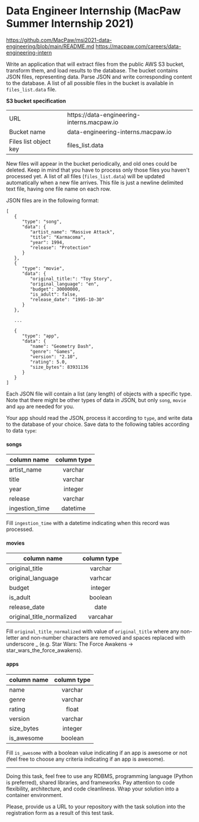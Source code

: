# Data Engineer Internship (MacPaw Summer Internship 2021)

https://github.com/MacPaw/msi2021-data-engineering/blob/main/README.md
https://macpaw.com/careers/data-engineering-intern

Write an application that will extract files from the public AWS S3 bucket, transform them, and load results to the database. The bucket contains JSON files, representing data. Parse JSON and write corresponding content to the database. A list of all possible files in the bucket is available in `files_list.data` file.

**S3 bucket specification**</br>
<table>
  <tr>
    <td>URL</td>
    <td>https://data-engineering-interns.macpaw.io</td>
  </tr>
  <tr>
    <td>Bucket name</td>
    <td>data-engineering-interns.macpaw.io</td>
  </tr>
  <tr>
    <td>Files list object key</td>
    <td>files_list.data</td>
  </tr>
</table>

New files will appear in the bucket periodically, and old ones could be deleted. 
Keep in mind that you have to process only those files you haven't processed yet. 
A list of all files (`files_list.data`) will be updated automatically when a new file arrives. This file is just a newline delimited text file, having one file name on each row.

JSON files are in the following format:

```
[
   {
      "type": "song",
      "data": {
         "artist_name": "Massive Attack",
         "title": "Karmacoma",
         "year": 1994,
         "release": "Protection"
      }
   },
   {
      "type": "movie",
      "data": {
         "original_title:": "Toy Story",
         "original_language": "en",
         "budget": 30000000,
         "is_adult": false,
         "release_date": "1995-10-30"
      }
   },
   
   ...
   
   {
      "type": "app",
      "data": {
         "name": "Geometry Dash",
         "genre": "Games",
         "version": "2.10",
         "rating": 5.0,
         "size_bytes": 83931136
      }
   }
]
```

Each JSON file will contain a list (any length) of objects with a specific type. Note that there might be other types of data in JSON, but only `song`, `movie` and `app` are needed for you. <br>

Your app should read the JSON, process it according to `type`, and write data to the database of your choice. 
Save data to the following tables according to data `type`:

####  **songs** 
| column name | column type|
|----|:----:|
|artist_name|varchar|
|title|varchar|
|year|integer|
|release|varchar|
|ingestion_time|datetime|

Fill `ingestion_time` with a datetime indicating when this record was processed.

 #### **movies** 
 
| column name | column type|
|----|:----:|
|original_title|varchar |
|original_language| varhcar|
|budget|integer|
|is_adult|boolean|
|release_date|date|
|original_title_normalized|varcahar|

Fill `original_title_normalized` with value of `original_title` where any non-letter and non-number characters are removed and spaces replaced with underscore _ (e.g. Star Wars: The Force Awakens -> star_wars_the_force_awakens).
#### **apps**

| column name | column type|
|----|:----:|
|name|varchar|
|genre|varchar|
|rating|float|
|version|varchar|
|size_bytes|integer|
|is_awesome|boolean|

Fill `is_awesome` with a boolean value indicating if an app is awesome or not (feel free to choose any criteria indicating if an app is awesome).

------
Doing this task, feel free to use any RDBMS, programming language (Python is preferred), shared libraries, and frameworks. Pay attention to code flexibility, architecture, and code cleanliness. Wrap your solution into a container environment.

Please, provide us a URL to your repository with the task solution into the registration form as a result of this test task.
